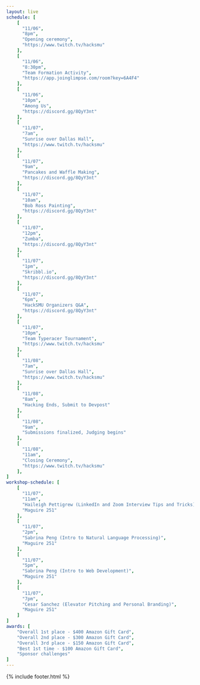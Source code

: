 ```yaml
---
layout: live
schedule: [
    [
      "11/06",
      "8pm",
      "Opening ceremony",
      "https://www.twitch.tv/hacksmu"
    ],
    [
      "11/06",
      "8:30pm",
      "Team Formation Activity",
      "https://app.joinglimpse.com/room?key=6A4F4"
    ],
    [
      "11/06",
      "10pm",
      "Among Us", 
      "https://discord.gg/8QyY3nt"
    ],
    [
      "11/07",
      "7am",
      "Sunrise over Dallas Hall",
      "https://www.twitch.tv/hacksmu"
    ],
    [
      "11/07",
      "9am",
      "Pancakes and Waffle Making",
      "https://discord.gg/8QyY3nt"
    ],
    [
      "11/07",
      "10am",
      "Bob Ross Painting", 
      "https://discord.gg/8QyY3nt"
    ],
    [
      "11/07",
      "12pm",
      "Zumba", 
      "https://discord.gg/8QyY3nt"
    ],
    [
      "11/07",
      "1pm",
      "Skribbl.io", 
      "https://discord.gg/8QyY3nt"
    ],
    [
      "11/07",
      "6pm",
      "HackSMU Organizers Q&A", 
      "https://discord.gg/8QyY3nt"
    ],
    [
      "11/07",
      "10pm",
      "Team Typeracer Tournament",
      "https://www.twitch.tv/hacksmu"
    ],
    [
      "11/08",
      "7am",
      "Sunrise over Dallas Hall",
      "https://www.twitch.tv/hacksmu"
    ],
    [
      "11/08",
      "8am",
      "Hacking Ends, Submit to Devpost"
    ],
    [
      "11/08",
      "9am",
      "Submissions finalized, Judging begins"
    ],
    [
      "11/08",
      "11am",
      "Closing Ceremony",
      "https://www.twitch.tv/hacksmu"
    ],
]
workshop-schedule: [
    [
      "11/07",
      "11am",
      "Haileigh Pettigrew (LinkedIn and Zoom Interview Tips and Tricks)",
      "Maguire 251"
    ],
    [
      "11/07",
      "2pm", 
      "Sabrina Peng (Intro to Natural Language Processing)",
      "Maguire 251"
    ],
    [
      "11/07",
      "5pm",
      "Sabrina Peng (Intro to Web Development)",
      "Maguire 251"
    ],
    [
      "11/07",
      "7pm",
      "Cesar Sanchez (Elevator Pitching and Personal Branding)",
      "Maguire 251"
    ]
]
awards: [
    "Overall 1st place - $400 Amazon Gift Card",
    "Overall 2nd place - $300 Amazon Gift Card",
    "Overall 3rd place - $150 Amazon Gift Card",
    "Best 1st time - $100 Amazon Gift Card",
    "Sponsor challenges"
]
---
```

{% include footer.html %}
